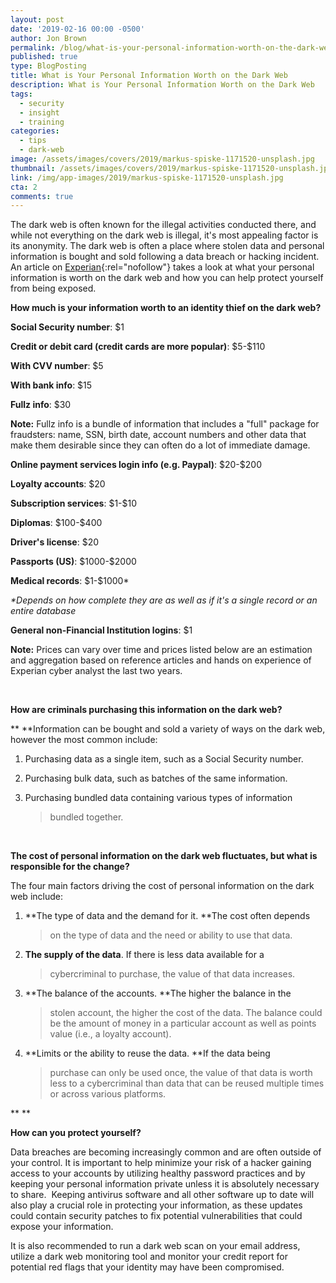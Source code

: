 ```yaml
---
layout: post
date: '2019-02-16 00:00 -0500'
author: Jon Brown
permalink: /blog/what-is-your-personal-information-worth-on-the-dark-web/
published: true
type: BlogPosting
title: What is Your Personal Information Worth on the Dark Web
description: What is Your Personal Information Worth on the Dark Web
tags:
  - security
  - insight
  - training
categories:
  - tips
  - dark-web
image: /assets/images/covers/2019/markus-spiske-1171520-unsplash.jpg
thumbnail: /assets/images/covers/2019/markus-spiske-1171520-unsplash.jpg
link: /img/app-images/2019/markus-spiske-1171520-unsplash.jpg
cta: 2
comments: true
---
```

The dark web is often known for the illegal activities conducted there,
and while not everything on the dark web is illegal, it's most appealing
factor is its anonymity. The dark web is often a place where stolen data
and personal information is bought and sold following a data breach or
hacking incident. An article
on [Experian](https://www.experian.com/blogs/ask-experian/heres-how-much-your-personal-information-is-selling-for-on-the-dark-web/){:rel="nofollow"} takes
a look at what your personal information is worth on the dark web and
how you can help protect yourself from being exposed.

**How much is your information worth to an identity thief on the dark
web?**

**Social Security number**: \$1

**Credit or debit card (credit cards are more popular)**: \$5-\$110

**With CVV number**: \$5

**With bank info**: \$15

**Fullz info**: \$30

**Note:** Fullz info is a bundle of information that includes a "full"
package for fraudsters: name, SSN, birth date, account numbers and other
data that make them desirable since they can often do a lot of immediate
damage.

**Online payment services login info (e.g. Paypal)**: \$20-\$200

**Loyalty accounts**: \$20

**Subscription services**: \$1-\$10

**Diplomas**: \$100-\$400

**Driver's license**: \$20

**Passports (US)**: \$1000-\$2000

**Medical records**: \$1-\$1000\*

*\*Depends on how complete they are as well as if it's a single record
or an entire database*

**General non-Financial Institution logins**: \$1

**Note:** Prices can vary over time and prices listed below are an
estimation and aggregation based on reference articles and hands on
experience of Experian cyber analyst the last two years.

 

**How are criminals purchasing this information on the dark web?**

** **Information can be bought and sold a variety of ways on the dark
web, however the most common include:

1.  Purchasing data as a single item, such as a Social Security number.

2.  Purchasing bulk data, such as batches of the same information.

3.  Purchasing bundled data containing various types of information
    > bundled together.

 

**The cost of personal information on the dark web fluctuates, but what
is responsible for the change?**

The four main factors driving the cost of personal information on the
dark web include:

1.  **The type of data and the demand for it. **The cost often depends
    > on the type of data and the need or ability to use that data.

2.  **The supply of the data**. If there is less data available for a
    > cybercriminal to purchase, the value of that data increases.

3.  **The balance of the accounts. **The higher the balance in the
    > stolen account, the higher the cost of the data. The balance could
    > be the amount of money in a particular account as well as points
    > value (i.e., a loyalty account).

4.  **Limits or the ability to reuse the data. **If the data being
    > purchase can only be used once, the value of that data is worth
    > less to a cybercriminal than data that can be reused multiple
    > times or across various platforms.

** **

**How can you protect yourself?**

Data breaches are becoming increasingly common and are often outside of
your control. It is important to help minimize your risk of a hacker
gaining access to your accounts by utilizing healthy password practices
and by keeping your personal information private unless it is absolutely
necessary to share.  Keeping antivirus software and all other software
up to date will also play a crucial role in protecting your information,
as these updates could contain security patches to fix potential
vulnerabilities that could expose your information.

It is also recommended to run a dark web scan on your email address,
utilize a dark web monitoring tool and monitor your credit report for
potential red flags that your identity may have been compromised.
